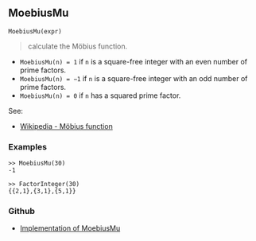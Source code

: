 ## MoebiusMu

```
MoebiusMu(expr)
```

> calculate the Möbius function.


* `MoebiusMu(n) = 1` if `n` is a square-free integer with an even number of prime factors.
* `MoebiusMu(n) = −1` if `n` is a square-free integer with an odd number of prime factors.
* `MoebiusMu(n) = 0` if `n` has a squared prime factor.

See:
* [Wikipedia - Möbius function](https://en.wikipedia.org/wiki/M%C3%B6bius_function)

### Examples

```
>> MoebiusMu(30)
-1

>> FactorInteger(30)
{{2,1},{3,1},{5,1}}
```

### Github

* [Implementation of MoebiusMu](https://github.com/axkr/symja_android_library/blob/master/symja_android_library/matheclipse-core/src/main/java/org/matheclipse/core/builtin/NumberTheory.java#L3466) 
